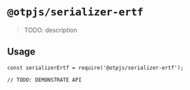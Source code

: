 # `@otpjs/serializer-ertf`

> TODO: description

## Usage

```
const serializerErtf = require('@otpjs/serializer-ertf');

// TODO: DEMONSTRATE API
```
